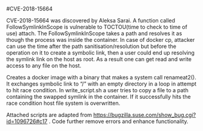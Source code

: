 #CVE-2018-15664

CVE-2018-15664 was discovered by Aleksa Sarai. A function called FollowSymlinkInScope is vulnerable to TOCTOU(time to check to time of use) attach. The FollowSymlinkInScope takes a path and resolves it as though the process was inside the container. In case of docker cp, attacker can use the time after the path sanitisation/resolution but before the operation on it to create a symbolic link, then a user could end up resolving the symlink link on the host as root. As a result one can get read and write access to any file on the host.

Creates a docker image with a binary that makes a system call renameat2(). It exchanges symbolic link to “/” with an empty directory in a loop in attempt to hit race condition. In write_script.sh a user tries to copy a file to a path containing the swapped symlink in the container. If it successfully hits the race condition host file system is overwritten.

Attached scripts are adapted from https://bugzilla.suse.com/show_bug.cgi?id=1096726#c17 . Code further remove errors and enhance functionality.

